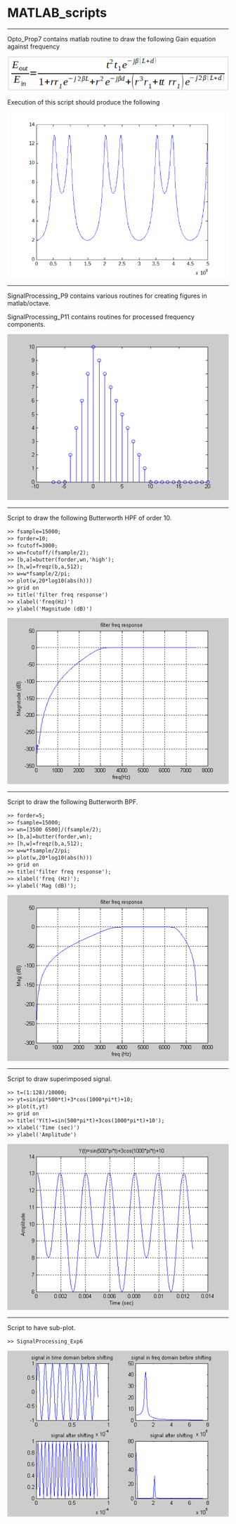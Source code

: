 # MATLAB_scripts

--------------------------------

Opto_Prop7 contains matlab routine to draw the following Gain equation against frequency

![](shots/Opto_Prop7_01.png)

Execution of this script should produce the following

![](shots/Opto_Prop7_02.png)


-------------------------------

SignalProcessing_P9 contains various routines for creating figures in matlab/octave.

SignalProcessing_P11 contains routines for processed frequency components.

![](shots/FreqDomain.png)


-------------------------------

Script to draw the following Butterworth HPF of order 10.
```
>> fsample=15000;
>> forder=10;
>> fcutoff=3000;
>> wn=fcutoff/(fsample/2);
>> [b,a]=butter(forder,wn,'high');
>> [h,w]=freqz(b,a,512);
>> w=w*fsample/2/pi;
>> plot(w,20*log10(abs(h)))
>> grid on
>> title('filter freq response')
>> xlabel('freq(Hz)')
>> ylabel('Magnitude (dB)')
```
![](shots/Butterworth_order10.png)

-------------------------------

Script to draw the following Butterworth BPF.
```
>> forder=5;
>> fsample=15000;
>> wn=[3500 6500]/(fsample/2);
>> [b,a]=butter(forder,wn);
>> [h,w]=freqz(b,a,512);
>> w=w*fsample/2/pi;
>> plot(w,20*log10(abs(h)))
>> grid on
>> title('filter freq response');
>> xlabel('freq (Hz)');
>> ylabel('Mag (dB)'); 
```
![](shots/Butterworth_BPF.png)

-------------------------------

Script to draw superimposed signal.
```
>> t=(1:128)/10000;
>> yt=sin(pi*500*t)+3*cos(1000*pi*t)+10;
>> plot(t,yt)
>> grid on
>> title('Y(t)=sin(500*pi*t)+3cos(1000*pi*t)+10');
>> xlabel('Time (sec)')
>> ylabel('Amplitude')
```
![](shots/superimposed.png)

-------------------------------

Script to have sub-plot.
```
>> SignalProcessing_Exp6
```
![](shots/subplot.png)
